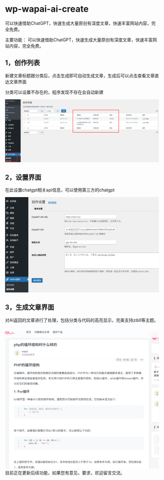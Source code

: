 # wp-wapai-ai-create
可以快速借助ChatGPT，快速生成大量原创有深度文章，快速丰富网站内容，完全免费。

主要功能：
可以快速借助ChatGPT，快速生成大量原创有深度文章，快速丰富网站内容，完全免费。

## 1，创作列表
新建文章标题跟分类后，点击生成即可自动生成文章，生成后可以点击查看文章直达文章界面

分类可以设置不存在的，程序发现不存在会自动新建

![图片描述](./img/2.png)

## 2，设置界面
在此设置chatgpt相关api信息，可以使用第三方的chatgpt

![图片描述](./img/3.png)

## 3，生成文章界面
对AI返回的文章进行了处理，包括分类与代码的高亮显示，完美支持zibll等主题。

![图片描述](./img/4.png)
目前正在更新后续功能，如果您有意见，要求，欢迎留言交流。
